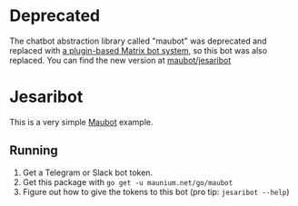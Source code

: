 # Deprecated
The chatbot abstraction library called "maubot" was deprecated and replaced with [a plugin-based Matrix bot system](https://github.com/maubot/maubot), so this bot was also replaced. You can find the new version at [maubot/jesaribot](https://github.com/maubot/jesaribot)

# Jesaribot
This is a very simple [Maubot](https://github.com/tulir/maubot-legacy) example.

## Running
1. Get a Telegram or Slack bot token.
2. Get this package with `go get -u maunium.net/go/maubot`
3. Figure out how to give the tokens to this bot (pro tip: `jesaribot --help`)
